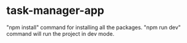 # task-manager-app
"npm install" command for installing all the packages.
"npm run dev" command will run the project in dev mode.

